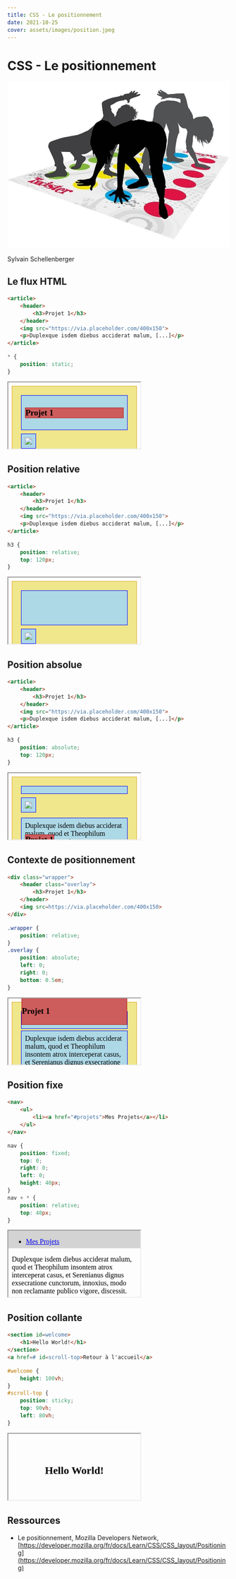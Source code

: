 ```yaml
---
title: CSS - Le positionnement
date: 2021-10-25
cover: assets/images/position.jpeg
---
```


# CSS - Le positionnement

![Les éléments HTML jouent au Twister.](assets/images/position.jpeg) 
<!-- .element: class="r-stretch" -->

Sylvain Schellenberger

## Le flux HTML <!-- .slide: class="split-panel-50-50" -->

<div>

```html
<article>
	<header>
		<h3>Projet 1</h3>	
	</header>
	<img src="https://via.placeholder.com/400x150">
	<p>Duplexque isdem diebus acciderat malum, [...]</p>
</article>
```

```css
* {
	position: static;
}
```

</div>

<iframe style="background-color: white;" srcdoc="
<head>
	<style>
		article {
			background-color: khaki;
			border: 1px solid goldenrod;
			padding: 1em;
		}
		article > * {
			margin: 0.25em;
			background-color: lightblue;
			border: 1px solid blue;
			padding: 0.5em;
		}
		article > * > * {
			background-color: indianred;
			border: 1px solid firebrick;
		}
	</style>
</head>
<body>
	<article>
		<header>
			<h3>Projet 1</h3>	
		</header>
		<img src=https://via.placeholder.com/400x150>
		<p>Duplexque isdem diebus acciderat malum, quod et Theophilum insontem atrox interceperat casus, et Serenianus dignus exsecratione cunctorum.</p>
	</article>
</body>"></iframe>

## Position relative <!-- .slide: class="split-panel-50-50" -->

<div>

```html
<article>
	<header>
		<h3>Projet 1</h3>	
	</header>
	<img src="https://via.placeholder.com/400x150">
	<p>Duplexque isdem diebus acciderat malum, [...]</p>
</article>
```

```css
h3 {
	position: relative;
	top: 120px;
}
```

</div>

<iframe style="background-color: white;" srcdoc="
<head>
	<style>
		article {
			background-color: khaki;
			border: 1px solid goldenrod;
			padding: 1em;
		}
		article > * {
			margin: 0.25em;
			background-color: lightblue;
			border: 1px solid blue;
			padding: 0.5em;
		}
		article > * > * {
			background-color: indianred;
			border: 1px solid firebrick;
		}
		h3 {
			position: relative;
			top: 120px;
		}
	</style>
</head>
<body>
	<article>
		<header>
			<h3>Projet 1</h3>	
		</header>
		<img src=https://via.placeholder.com/400x150>
		<p>Duplexque isdem diebus acciderat malum, quod et Theophilum insontem atrox interceperat casus, et Serenianus dignus exsecratione cunctorum.</p>
	</article>
</body>"></iframe>

## Position absolue <!-- .slide: class="split-panel-50-50" -->

<div>

```html
<article>
	<header>
		<h3>Projet 1</h3>	
	</header>
	<img src="https://via.placeholder.com/400x150">
	<p>Duplexque isdem diebus acciderat malum, [...]</p>
</article>
```

```css
h3 {
	position: absolute;
	top: 120px;
}
```

</div>

<iframe style="background-color: white;" srcdoc="
<head>
	<style>
		article {
			background-color: khaki;
			border: 1px solid goldenrod;
			padding: 1em;
		}
		article > * {
			margin: 0.25em;
			background-color: lightblue;
			border: 1px solid blue;
			padding: 0.5em;
		}
		article > * > * {
			background-color: indianred;
			border: 1px solid firebrick;
		}
		h3 {
			position: absolute;
			top: 120px;
		}
	</style>
</head>
<body>
	<article>
		<header>
			<h3>Projet 1</h3>	
		</header>
		<img src=https://via.placeholder.com/400x150>
		<p>Duplexque isdem diebus acciderat malum, quod et Theophilum insontem atrox interceperat casus, et Serenianus dignus exsecratione cunctorum.</p>
	</article>
</body>"></iframe>

## Contexte de positionnement <!-- .slide: class="split-panel-50-50" -->

<div>

```html
<div class="wrapper">
	<header class="overlay">
		<h3>Projet 1</h3>
	</header>
	<img src=https://via.placeholder.com/400x150>
</div>
```

```css
.wrapper {
	position: relative;
}
.overlay {
	position: absolute;
	left: 0;
	right: 0;
	bottom: 0.5em;
}
```

</div>

<iframe style="background-color: white;" srcdoc="
<head>
	<style>
		* {
			box-sizing: border-box;
		}
		article {
			background-color: khaki;
			border: 1px solid goldenrod;
			padding: 1em;
		}
		article > * {
			margin: 0.25em;
			background-color: lightblue;
			border: 1px solid blue;
			padding: 0.5em;
		}
		article > * > * {
			background-color: indianred;
			border: 1px solid firebrick;
		}
		.wrapper {
			position: relative;
		}
		.overlay {
			position: absolute;
			left: 0;
			right: 0;
			bottom: 0.5em;
		}
	</style>
</head>
<body>
	<article>
		<div class=wrapper>
			<header class=overlay>
				<h3>Projet 1</h3>
			</header>
			<img src=https://via.placeholder.com/400x150>
		</div>
		<p>Duplexque isdem diebus acciderat malum, quod et Theophilum insontem atrox interceperat casus, et Serenianus dignus exsecratione cunctorum.</p>		
	</article>
</body>"></iframe>

## Position fixe <!-- .slide: class="split-panel-50-50" -->

<div>

```html
<nav>
	<ul>
		<li><a href="#projets">Mes Projets</a></li>
	</ul>
</nav>
```

```css
nav {
	position: fixed;
	top: 0;
	right: 0;
	left: 0;
	height: 40px;
}
nav + * {
	position: relative;
	top: 40px;
}
```

</div>

<iframe srcdoc="<head>
	<style>
		nav {
			background-color: lightgrey;
			position: fixed;
			top: 0;
			right: 0;
			left: 0;
			height: 40px;
		}
		nav + * {
			position: relative;
			top: 40px;
		}
	</style>
</head>
<body>
	<nav>
		<ul>
			<li><a href=#projets>Mes Projets</a></li>
		</ul>
	</nav>
	<div>
		<p>Duplexque isdem diebus acciderat malum, quod et Theophilum insontem atrox interceperat casus, et Serenianus dignus exsecratione cunctorum, innoxius, modo non reclamante publico vigore, discessit.</p>
		<p>Haec igitur Epicuri non probo, inquam. De cetero vellem equidem aut ipse doctrinis fuisset instructior est enim, quod tibi ita videri necesse est, non satis politus iis artibus, quas qui tenent, eruditi appellantur aut ne deterruisset alios a studiis. quamquam te quidem video minime esse deterritum.</p>
		<p>Orientis vero limes in longum protentus et rectum ab Euphratis fluminis ripis ad usque supercilia porrigitur Nili, laeva Saracenis conterminans gentibus, dextra pelagi fragoribus patens, quam plagam Nicator Seleucus occupatam auxit magnum in modum, cum post Alexandri Macedonis obitum successorio iure teneret regna Persidis, efficaciae inpetrabilis rex, ut indicat cognomentum.</p>
		<p>Horum adventum praedocti speculationibus fidis rectores militum tessera data sollemni armatos omnes celeri eduxere procursu et agiliter praeterito Calycadni fluminis ponte, cuius undarum magnitudo murorum adluit turres, in speciem locavere pugnandi. neque tamen exiluit quisquam nec permissus est congredi. formidabatur enim flagrans vesania manus et superior numero et ruitura sine respectu salutis in ferrum.</p>
		<p>Ob haec et huius modi multa, quae cernebantur in paucis, omnibus timeri sunt coepta. et ne tot malis dissimulatis paulatimque serpentibus acervi crescerent aerumnarum, nobilitatis decreto legati mittuntur: Praetextatus ex urbi praefecto et ex vicario Venustus et ex consulari Minervius oraturi, ne delictis supplicia sint grandiora, neve senator quisquam inusitato et inlicito more tormentis exponeretur.</p>
		<p>Ardeo, mihi credite, Patres conscripti (id quod vosmet de me existimatis et facitis ipsi) incredibili quodam amore patriae, qui me amor et subvenire olim impendentibus periculis maximis cum dimicatione capitis, et rursum, cum omnia tela undique esse intenta in patriam viderem, subire coegit atque excipere unum pro universis. Hic me meus in rem publicam animus pristinus ac perennis cum C. Caesare reducit, reconciliat, restituit in gratiam.</p>
	</div>
</body>"></iframe>

## Position collante <!-- .slide: class="split-panel-50-50" -->

<div>

```html
<section id=welcome>
	<h1>Hello World!</h1>
</section>
<a href=# id=scroll-top>Retour à l'accueil</a>
```

```css
#welcome {
	height: 100vh;
}
#scroll-top {
	position: sticky;
	top: 90vh;
	left: 80vh;
}
```

</div>

<iframe srcdoc="<head>
	<style>
		#welcome {
			display: flex;
			flex-direction: column;
			justify-content: center;
			text-align: center;
			height: 100vh;
		}
		#scroll-top {
			background-color: slategrey;
			color: white;
			border-radius: 1.5em;
			padding: 0.5em;
			position: sticky;
			top: 90vh;
			left: 80vh;
		}
	</style>
</head>
<body>
		<section id=welcome>
			<h1>Hello World!</h1>
		</section>
		<a href=# id=scroll-top>Retour à l'accueil</a>
		<p>Duplexque isdem diebus acciderat malum, quod et Theophilum insontem atrox interceperat casus, et Serenianus dignus exsecratione cunctorum, innoxius, modo non reclamante publico vigore, discessit.</p>
		<p>Haec igitur Epicuri non probo, inquam. De cetero vellem equidem aut ipse doctrinis fuisset instructior est enim, quod tibi ita videri necesse est, non satis politus iis artibus, quas qui tenent, eruditi appellantur aut ne deterruisset alios a studiis. quamquam te quidem video minime esse deterritum.</p>
		<p>Orientis vero limes in longum protentus et rectum ab Euphratis fluminis ripis ad usque supercilia porrigitur Nili, laeva Saracenis conterminans gentibus, dextra pelagi fragoribus patens, quam plagam Nicator Seleucus occupatam auxit magnum in modum, cum post Alexandri Macedonis obitum successorio iure teneret regna Persidis, efficaciae inpetrabilis rex, ut indicat cognomentum.</p>
		<p>Horum adventum praedocti speculationibus fidis rectores militum tessera data sollemni armatos omnes celeri eduxere procursu et agiliter praeterito Calycadni fluminis ponte, cuius undarum magnitudo murorum adluit turres, in speciem locavere pugnandi. neque tamen exiluit quisquam nec permissus est congredi. formidabatur enim flagrans vesania manus et superior numero et ruitura sine respectu salutis in ferrum.</p>
		<p>Ob haec et huius modi multa, quae cernebantur in paucis, omnibus timeri sunt coepta. et ne tot malis dissimulatis paulatimque serpentibus acervi crescerent aerumnarum, nobilitatis decreto legati mittuntur: Praetextatus ex urbi praefecto et ex vicario Venustus et ex consulari Minervius oraturi, ne delictis supplicia sint grandiora, neve senator quisquam inusitato et inlicito more tormentis exponeretur.</p>
		<p>Ardeo, mihi credite, Patres conscripti (id quod vosmet de me existimatis et facitis ipsi) incredibili quodam amore patriae, qui me amor et subvenire olim impendentibus periculis maximis cum dimicatione capitis, et rursum, cum omnia tela undique esse intenta in patriam viderem, subire coegit atque excipere unum pro universis. Hic me meus in rem publicam animus pristinus ac perennis cum C. Caesare reducit, reconciliat, restituit in gratiam.</p>
</body>"></iframe>

## Ressources

- Le positionnement, Mozilla Developers Network, [https://developer.mozilla.org/fr/docs/Learn/CSS/CSS_layout/Positioning](https://developer.mozilla.org/fr/docs/Learn/CSS/CSS_layout/Positioning)
